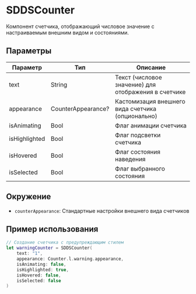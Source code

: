 # SDDSCounter

Компонент счетчика, отображающий числовое значение с настраиваемым внешним видом и состояниями.

## Параметры

| Параметр | Тип | Описание |
|----------|-----|-----------|
| text | String | Текст (числовое значение) для отображения в счетчике |
| appearance | CounterAppearance? | Кастомизация внешнего вида счетчика (опционально) |
| isAnimating | Bool | Флаг анимации счетчика |
| isHighlighted | Bool | Флаг подсветки счетчика |
| isHovered | Bool | Флаг состояния наведения |
| isSelected | Bool | Флаг выбранного состояния |

## Окружение
- `counterAppearance`: Стандартные настройки внешнего вида счетчиков

## Пример использования

```swift
// Создание счетчика с предупреждающим стилем
let warningCounter = SDDSCounter(
    text: "1",
    appearance: Counter.l.warning.appearance,
    isAnimating: false,
    isHighlighted: true,
    isHovered: false,
    isSelected: false
)
``` 
